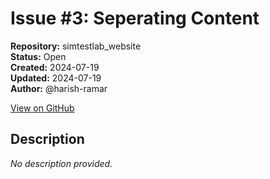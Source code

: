 # Issue #3: Seperating Content

**Repository:** simtestlab_website  
**Status:** Open  
**Created:** 2024-07-19  
**Updated:** 2024-07-19  
**Author:** @harish-ramar  

[View on GitHub](https://github.com/Simtestlab/simtestlab_website/issues/3)

## Description

*No description provided.*